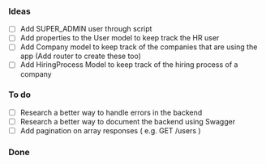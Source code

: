 ### Ideas

- [ ] Add SUPER_ADMIN user through script
- [ ] Add properties to the User model to keep track the HR user
- [ ] Add Company model to keep track of the companies that are using the app (Add router to create these too)
- [ ] Add HiringProcess Model to keep track of the hiring process of a company

### To do

- [ ] Research a better way to handle errors in the backend
- [ ] Research a better way to document the backend using Swagger
- [ ] Add pagination on array responses ( e.g. GET /users )

### Done
